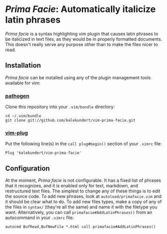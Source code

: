 *Prima Facie*: Automatically italicize latin phrases
====================================================
*Prima facie* is a syntax highlighting vim plugin that causes latin phrases to 
be italicized in text files, as they would be in properly formatted documents.  
This doesn't really serve any purpose other than to make the files nicer to 
read.

Installation
------------
*Prima facie* can be installed using any of the plugin management tools 
available for vim:

### [pathogen](https://github.com/tpope/vim-pathogen)

Clone this repository into your ``.vim/bundle`` directory:

    cd ~/.vim/bundle
    git clone git://github.com/kalekundert/vim-prima-facie.git

### [vim-plug](https://github.com/junegunn/vim-plug)

Put the following line(s) in the ``call plug#begin()`` section of your ``.vimrc`` 
file:

    Plug 'kalekundert/vim-prima-facie'

Configuration
-------------
At the moment, *Prima facie* is not configurable.  It has a fixed list of 
phrases that it recognizes, and it is enabled only for text, markdown, and 
restructured text files.  The simplest to change any of these things is to edit 
the source code.  To add new phrases, look at `autoload/primafacie.vim` and it 
should be clear what to do.  To add new files types, make a copy of any of the 
files in `syntax/` (they're all the same) and name it with the filetype you 
want.  Alternatively, you can call `primafacie#AddLatinPhrases()` from an 
autocommand in your `.vimrc` file:

```
autocmd BufRead,BufNewFile *.html call primafacie#AddLatinPhrases()
```



